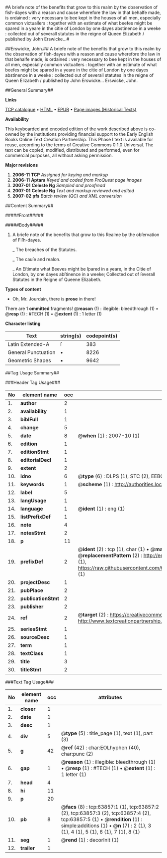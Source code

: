 #A briefe note of the benefits that grow to this realm by the observation of fish-dayes with a reason and cause wherefore the law in that behalfe made, is ordained : very necessary to bee kept in the houses of all men, especially common victuallers : together with an estimate of what beefes might be spared in a yeare in the citie of London by one dayes abstinence in a weeke : collected out of severall statutes in the reigne of Queen Elizabeth / published by John Erswicke...#

##Erswicke, John.##
A briefe note of the benefits that grow to this realm by the observation of fish-dayes with a reason and cause wherefore the law in that behalfe made, is ordained : very necessary to bee kept in the houses of all men, especially common victuallers : together with an estimate of what beefes might be spared in a yeare in the citie of London by one dayes abstinence in a weeke : collected out of severall statutes in the reigne of Queen Elizabeth / published by John Erswicke...
Erswicke, John.

##General Summary##

**Links**

[TCP catalogue](http://www.ota.ox.ac.uk/tcp/)  • 
[HTML](http://tei.it.ox.ac.uk/tcp/Texts-HTML/free/A38/A38592.html)  • 
[EPUB](http://tei.it.ox.ac.uk/tcp/Texts-EPUB/free/A38/A38592.epub) • 
[Page images (Historical Texts)](https://data.historicaltexts.jisc.ac.uk/view?pubId=eebo-12589731e&pageId=eebo-12589731e-63857-1)

**Availability**

This keyboarded and encoded edition of the
	       work described above is co-owned by the institutions
	       providing financial support to the Early English Books
	       Online Text Creation Partnership. This Phase I text is
	       available for reuse, according to the terms of Creative
	       Commons 0 1.0 Universal. The text can be copied,
	       modified, distributed and performed, even for
	       commercial purposes, all without asking permission.

**Major revisions**

1. __2006-11__ __TCP__ *Assigned for keying and markup*
1. __2006-11__ __Aptara__ *Keyed and coded from ProQuest page images*
1. __2007-01__ __Celeste Ng__ *Sampled and proofread*
1. __2007-01__ __Celeste Ng__ *Text and markup reviewed and edited*
1. __2007-02__ __pfs__ *Batch review (QC) and XML conversion*

##Content Summary##

#####Front#####

#####Body#####

1. A briefe note of the benefits that
grow to this Realme by the obſervation
of Fiſh-dayes.

    _ The breaches of the Statutes.

    _ The cauſe and reaſon.

    _ An Eſtimate what Beeves might be
ſpared in a yeare, in the Citie of London,
by one dayes abſtinence in a weeke; Collected
out of ſeverall Statutes in the Reigne
of Queene Elizabeth.

**Types of content**

  * Oh, Mr. Jourdain, there is **prose** in there!

There are 1 **ommitted** fragments! 
 @__reason__ (1) : illegible: bleedthrough (1)  •  @__resp__ (1) : #TECH (1)  •  @__extent__ (1) : 1 letter (1)

**Character listing**


|Text|string(s)|codepoint(s)|
|---|---|---|
|Latin Extended-A|ſ|383|
|General Punctuation|•|8226|
|Geometric Shapes|▪|9642|

##Tag Usage Summary##

###Header Tag Usage###

|No|element name|occ|attributes|
|---|---|---|---|
|1.|__author__|2||
|2.|__availability__|1||
|3.|__biblFull__|1||
|4.|__change__|5||
|5.|__date__|8| @__when__ (1) : 2007-10 (1)|
|6.|__edition__|1||
|7.|__editionStmt__|1||
|8.|__editorialDecl__|1||
|9.|__extent__|2||
|10.|__idno__|6| @__type__ (6) : DLPS (1), STC (2), EEBO-CITATION (1), OCLC (1), VID (1)|
|11.|__keywords__|1| @__scheme__ (1) : http://authorities.loc.gov/ (1)|
|12.|__label__|5||
|13.|__langUsage__|1||
|14.|__language__|1| @__ident__ (1) : eng (1)|
|15.|__listPrefixDef__|1||
|16.|__note__|4||
|17.|__notesStmt__|2||
|18.|__p__|11||
|19.|__prefixDef__|2| @__ident__ (2) : tcp (1), char (1)  •  @__matchPattern__ (2) : ([0-9\-]+):([0-9IVX]+) (1), (.+) (1)  •  @__replacementPattern__ (2) : http://eebo.chadwyck.com/downloadtiff?vid=$1&page=$2 (1), https://raw.githubusercontent.com/textcreationpartnership/Texts/master/tcpchars.xml#$1 (1)|
|20.|__projectDesc__|1||
|21.|__pubPlace__|2||
|22.|__publicationStmt__|2||
|23.|__publisher__|2||
|24.|__ref__|2| @__target__ (2) : https://creativecommons.org/publicdomain/zero/1.0/ (1), http://www.textcreationpartnership.org/docs/. (1)|
|25.|__seriesStmt__|1||
|26.|__sourceDesc__|1||
|27.|__term__|1||
|28.|__textClass__|1||
|29.|__title__|3||
|30.|__titleStmt__|2||


###Text Tag Usage###

|No|element name|occ|attributes|
|---|---|---|---|
|1.|__closer__|1||
|2.|__date__|1||
|3.|__desc__|1||
|4.|__div__|5| @__type__ (5) : title_page (1), text (1), part (3)|
|5.|__g__|42| @__ref__ (42) : char:EOLhyphen (40), char:punc (2)|
|6.|__gap__|1| @__reason__ (1) : illegible: bleedthrough (1)  •  @__resp__ (1) : #TECH (1)  •  @__extent__ (1) : 1 letter (1)|
|7.|__head__|4||
|8.|__hi__|11||
|9.|__p__|20||
|10.|__pb__|8| @__facs__ (8) : tcp:63857:1 (1), tcp:63857:2 (2), tcp:63857:3 (2), tcp:63857:4 (2), tcp:63857:5 (1)  •  @__rendition__ (1) : simple:additions (1)  •  @__n__ (7) : 2 (1), 3 (1), 4 (1), 5 (1), 6 (1), 7 (1), 8 (1)|
|11.|__seg__|1| @__rend__ (1) : decorInit (1)|
|12.|__trailer__|1||
